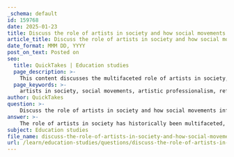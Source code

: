 ```yaml
---
_schema: default
id: 159768
date: 2025-01-23
title: Discuss the role of artists in society and how social movements influenced art during the evolution of artistic professionalism.
article_title: Discuss the role of artists in society and how social movements influenced art during the evolution of artistic professionalism.
date_format: MMM DD, YYYY
post_on_text: Posted on
seo:
  title: QuickTakes | Education studies
  page_description: >-
    This content discusses the multifaceted role of artists in society, how social movements influenced the evolution of artistic professionalism, and the interplay between art and societal changes.
  page_keywords: >-
    artists in society, social movements, artistic professionalism, reflection of society, catalyst for change, empowerment, agency, contemporary issues, feminism in art, avant-garde movements, class struggles, gender roles, cultural discourse, modern art, individualism
author: QuickTakes
question: >-
    Discuss the role of artists in society and how social movements influenced art during the evolution of artistic professionalism.
answer: >-
    The role of artists in society has historically been multifaceted, serving as both mirrors and catalysts for social change. As artistic professionalism evolved, particularly from the 19th century onward, artists increasingly engaged with social movements, reflecting and influencing the cultural and political landscapes of their times.\n\n### Reflection of Society\n\nArt has always been a reflection of societal values, beliefs, and issues. Artists respond to the social dynamics around them, using their work to comment on, critique, or celebrate the prevailing conditions. For instance, during the rise of industrialization and urbanization in Western Europe, artists like Gustave Courbet and the Impressionists began to depict the realities of modern life, moving away from the idealized forms of academic art. This shift not only mirrored the changing society but also challenged the established norms of the art world, which were dominated by traditional academies.\n\n### Catalyst for Change\n\nArtists have the power to act as catalysts for change by addressing social issues through their work. For example, the emergence of movements such as Impressionism and later avant-garde movements was not just an artistic revolution but also a response to the rapid changes in society. Artists like Édouard Manet and later Pablo Picasso used their art to provoke thought and inspire dialogue about contemporary issues, including class struggles, gender roles, and the impact of war. Their works often challenged audiences to reconsider their views on authority and social responsibility, thereby mobilizing communities toward social change.\n\n### Empowerment and Agency\n\nArt also serves as a platform for marginalized voices, empowering individuals and communities. The representation of diverse perspectives in art can foster a broader understanding of leadership and social dynamics. For instance, during the feminist movements of the late 20th century, artists like Judy Chicago and Cindy Sherman used their work to explore and critique gender roles, thereby encouraging viewers to engage in discussions about identity and representation. This inclusivity in art can motivate audiences to participate in civic and social activities, reinforcing the idea that art is not just for aesthetic appreciation but also a means of social engagement.\n\n### Social and Political Influences\n\nThe reciprocal relationship between art and society is evident in how social movements and political ideologies shape artistic expression. For example, the Salon of the Refused in 1863, which showcased works rejected by the official Salon, highlighted the tensions between traditional academic art and emerging modernist practices. This event not only marked a turning point in the acceptance of avant-garde art but also reflected broader societal shifts towards individualism and artistic freedom.\n\n### Conclusion\n\nIn summary, the evolution of artistic professionalism has been deeply intertwined with social movements and the changing dynamics of society. Artists have played a crucial role in reflecting societal values, challenging norms, and empowering communities. As art continues to evolve, its potential to inspire dialogue and provoke thought remains a vital aspect of its relationship with society. The transformative power of art underscores its importance as a tool for social change, making it an essential component of cultural discourse.
subject: Education studies
file_name: discuss-the-role-of-artists-in-society-and-how-social-movements-influenced-art-during-the-evolution-of-artistic-professionalism.md
url: /learn/education-studies/questions/discuss-the-role-of-artists-in-society-and-how-social-movements-influenced-art-during-the-evolution-of-artistic-professionalism
---
```


&nbsp;